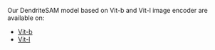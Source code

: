Our DendriteSAM model based on Vit-b and Vit-l image encoder are available on:
- [Vit-b]()
- [Vit-l]()
